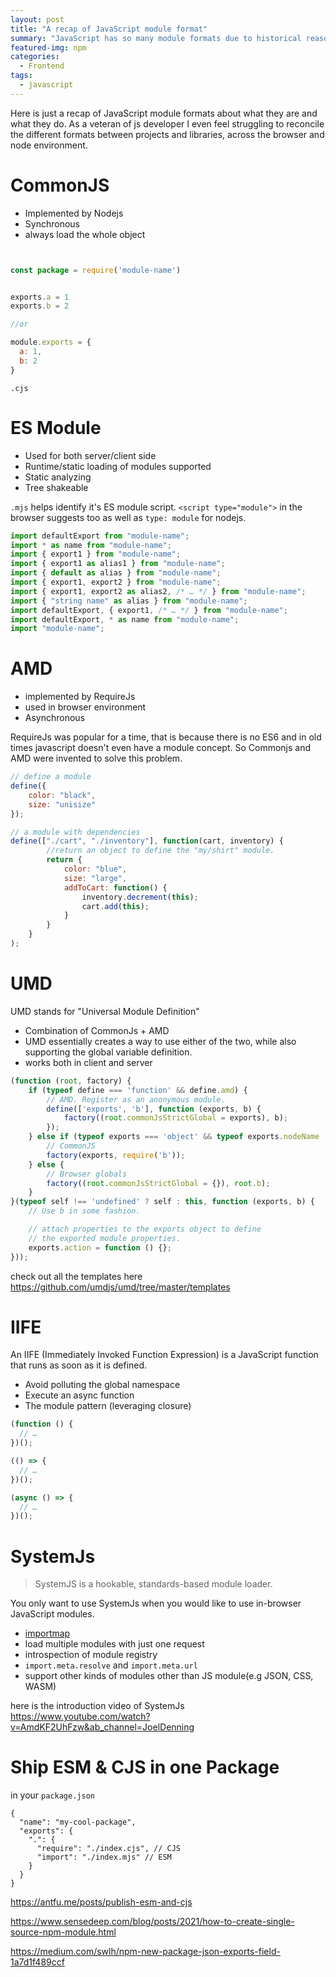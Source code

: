 ```yaml
---
layout: post
title: "A recap of JavaScript module format"
summary: "JavaScript has so many module formats due to historical reasons and that really confuses people for a long time"
featured-img: npm
categories: 
  - Frontend
tags:
  - javascript
---
```


Here is just a recap of JavaScript module formats about what they are and what they do. As a veteran of js developer I even feel struggling to reconcile the different formats between projects and libraries, across the browser and node environment.


# CommonJS

- Implemented by Nodejs
- Synchronous
- always load the whole object 
  
```javascript


const package = require('module-name')


exports.a = 1
exports.b = 2

//or

module.exports = {
  a: 1,
  b: 2
}

```

`.cjs`

# ES Module

- Used for both server/client side
- Runtime/static loading of modules supported
- Static analyzing 
- Tree shakeable

`.mjs` helps identify it's ES module script. `<script type="module">` in the browser suggests too as well as `type: module` for nodejs.

```javascript
import defaultExport from "module-name";
import * as name from "module-name";
import { export1 } from "module-name";
import { export1 as alias1 } from "module-name";
import { default as alias } from "module-name";
import { export1, export2 } from "module-name";
import { export1, export2 as alias2, /* … */ } from "module-name";
import { "string name" as alias } from "module-name";
import defaultExport, { export1, /* … */ } from "module-name";
import defaultExport, * as name from "module-name";
import "module-name";
```

# AMD

- implemented by RequireJs
- used in browser environment
- Asynchronous

RequireJs was popular for a time, that is because there is no ES6 and in old times javascript doesn't even have a module concept. So Commonjs and AMD were invented to solve this problem.

```javascript
// define a module
define({
    color: "black",
    size: "unisize"
});

// a module with dependencies
define(["./cart", "./inventory"], function(cart, inventory) {
        //return an object to define the "my/shirt" module.
        return {
            color: "blue",
            size: "large",
            addToCart: function() {
                inventory.decrement(this);
                cart.add(this);
            }
        }
    }
);

```

# UMD
UMD stands for "Universal Module Definition"

- Combination of CommonJs + AMD
- UMD essentially creates a way to use either of the two, while also supporting the global variable definition.
- works both in client and server


```javascript
(function (root, factory) {
    if (typeof define === 'function' && define.amd) {
        // AMD. Register as an anonymous module.
        define(['exports', 'b'], function (exports, b) {
            factory((root.commonJsStrictGlobal = exports), b);
        });
    } else if (typeof exports === 'object' && typeof exports.nodeName !== 'string') {
        // CommonJS
        factory(exports, require('b'));
    } else {
        // Browser globals
        factory((root.commonJsStrictGlobal = {}), root.b);
    }
}(typeof self !== 'undefined' ? self : this, function (exports, b) {
    // Use b in some fashion.

    // attach properties to the exports object to define
    // the exported module properties.
    exports.action = function () {};
}));
```

check out all the templates here https://github.com/umdjs/umd/tree/master/templates

# IIFE 
An IIFE (Immediately Invoked Function Expression) is a JavaScript function that runs as soon as it is defined. 

- Avoid polluting the global namespace
- Execute an async function
- The module pattern (leveraging closure)

```javascript
(function () {
  // …
})();

(() => {
  // …
})();

(async () => {
  // …
})();

```

# SystemJs

>SystemJS is a hookable, standards-based module loader.

You only want to use SystemJs when you would like to use in-browser JavaScript modules.

- [importmap](https://developer.mozilla.org/en-US/docs/Web/HTML/Element/script/type/importmap)
- load multiple modules with just one request
- introspection of module registry
- `import.meta.resolve` and `import.meta.url`
- support other kinds of modules other than JS module(e.g JSON, CSS, WASM)

here is the introduction video of SystemJs https://www.youtube.com/watch?v=AmdKF2UhFzw&ab_channel=JoelDenning

# Ship ESM & CJS in one Package 

in your `package.json`
```
{
  "name": "my-cool-package",
  "exports": {
    ".": {
      "require": "./index.cjs", // CJS
      "import": "./index.mjs" // ESM
    }
  }
}
```

https://antfu.me/posts/publish-esm-and-cjs

https://www.sensedeep.com/blog/posts/2021/how-to-create-single-source-npm-module.html

https://medium.com/swlh/npm-new-package-json-exports-field-1a7d1f489ccf
